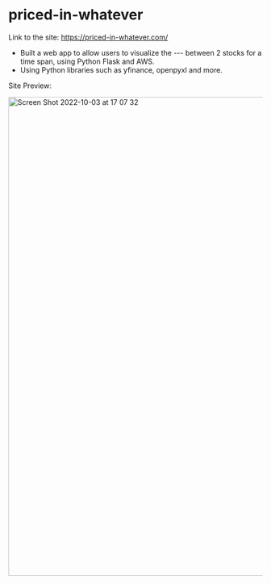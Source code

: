 # priced-in-whatever


Link to the site: https://priced-in-whatever.com/


-	Built a web app to allow users to visualize the --- between 2 stocks for a time span, using Python Flask and AWS.
-	Using Python libraries such as yfinance, openpyxl and more.

Site Preview:

<img width="950" alt="Screen Shot 2022-10-03 at 17 07 32" src="https://user-images.githubusercontent.com/95490556/193598178-60366faa-56bd-4266-b415-fd5b7915662a.png">

